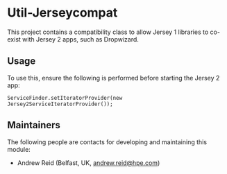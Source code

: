 # Util-Jerseycompat

This project contains a compatibility class to allow Jersey 1 libraries to co-exist with Jersey 2 apps, such as Dropwizard.

## Usage
To use this, ensure the following is performed before starting the Jersey 2 app:

`ServiceFinder.setIteratorProvider(new Jersey2ServiceIteratorProvider());`

## Maintainers

The following people are contacts for developing and maintaining this module:

- Andrew Reid (Belfast, UK, andrew.reid@hpe.com)

